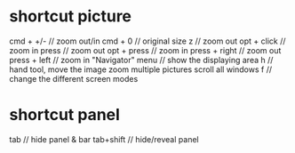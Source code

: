 # shortcut picture
cmd + +/- // zoom out/in
cmd + 0 // original size
z // zoom out
opt + click // zoom in
press // zoom out
opt + press // zoom in
press + right // zoom out
press + left // zoom in
"Navigator" menu // show the displaying area
h // hand tool, move the image
zoom multiple pictures
scroll all windows
f // change the different screen modes

# shortcut panel
tab // hide panel & bar
tab+shift // hide/reveal panel

